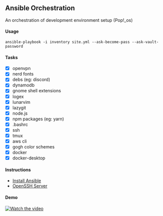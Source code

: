 ## Ansible Orchestration
An orchestration of development environment setup (Pop!_os)

#### Usage
```shell
ansible-playbook -i inventory site.yml --ask-become-pass --ask-vault-password
```

#### Tasks
- [X] openvpn
- [X] nerd fonts
- [X] debs (eg: discord)
- [X] dynamodb
- [X] gnome shell extensions
- [X] logex
- [X] lunarvim
- [X] lazygit
- [X] node.js
- [X] npm packages (eg: yarn)
- [X] .bashrc
- [X] ssh
- [X] tmux
- [X] aws cli
- [X] gogh color schemes
- [X] docker
- [X] docker-desktop

#### Instructions
- [Install Ansible](https://docs.ansible.com/ansible/latest/installation_guide/intro_installation.html#installing-and-upgrading-ansible)
- [OpenSSH Server](https://ubuntu.com/server/docs/service-openssh)

#### Demo
[![Watch the video](https://img.youtube.com/vi/2uaQoZQ9Kz8/maxresdefault.jpg)](https://youtu.be/2uaQoZQ9Kz8)
